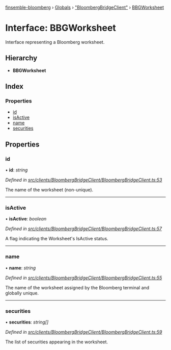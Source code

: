 [finsemble-bloomberg](../README.md) › [Globals](../globals.md) › ["BloombergBridgeClient"](../modules/_bloombergbridgeclient_.md) › [BBGWorksheet](_bloombergbridgeclient_.bbgworksheet.md)

# Interface: BBGWorksheet

Interface representing a Bloomberg worksheet.

## Hierarchy

* **BBGWorksheet**

## Index

### Properties

* [id](_bloombergbridgeclient_.bbgworksheet.md#id)
* [isActive](_bloombergbridgeclient_.bbgworksheet.md#isactive)
* [name](_bloombergbridgeclient_.bbgworksheet.md#name)
* [securities](_bloombergbridgeclient_.bbgworksheet.md#securities)

## Properties

###  id

• **id**: *string*

*Defined in [src/clients/BloombergBridgeClient/BloombergBridgeClient.ts:53](https://github.com/ChartIQ/finsemble-bloomberg/blob/310ed1f/src/clients/BloombergBridgeClient/BloombergBridgeClient.ts#L53)*

The name of the worksheet (non-unique).

___

###  isActive

• **isActive**: *boolean*

*Defined in [src/clients/BloombergBridgeClient/BloombergBridgeClient.ts:57](https://github.com/ChartIQ/finsemble-bloomberg/blob/310ed1f/src/clients/BloombergBridgeClient/BloombergBridgeClient.ts#L57)*

A flag indicating the Worksheet's IsActive status.

___

###  name

• **name**: *string*

*Defined in [src/clients/BloombergBridgeClient/BloombergBridgeClient.ts:55](https://github.com/ChartIQ/finsemble-bloomberg/blob/310ed1f/src/clients/BloombergBridgeClient/BloombergBridgeClient.ts#L55)*

The name of the worksheet assigned by the Bloomberg terminal and globally unique.

___

###  securities

• **securities**: *string[]*

*Defined in [src/clients/BloombergBridgeClient/BloombergBridgeClient.ts:59](https://github.com/ChartIQ/finsemble-bloomberg/blob/310ed1f/src/clients/BloombergBridgeClient/BloombergBridgeClient.ts#L59)*

The list of securities appearing in the worksheet.
